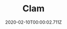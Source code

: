 ---
templateKey: blog-post
title: Clam
type: Forage
description: Someone lived here once.
featuredpost: false
date: 2020-02-10T00:00:02.711Z
featuredimage: /img/Clam.png
sellPrice: 50
tags:
  - forageable
  - Speed-Gro
  - Chowder
  - Crab Pot Bundle
---